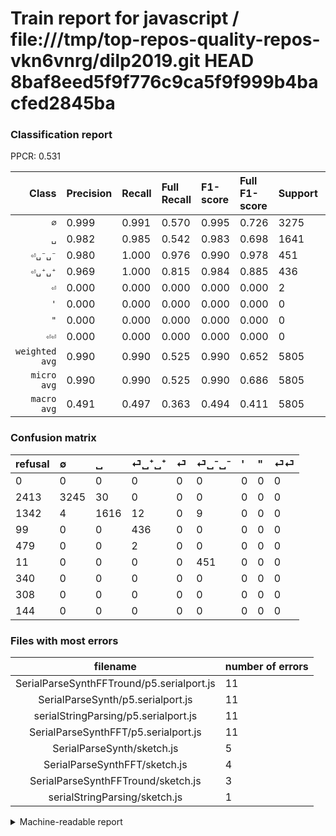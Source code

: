 # Train report for javascript / file:///tmp/top-repos-quality-repos-vkn6vnrg/dilp2019.git HEAD 8baf8eed5f9f776c9ca5f9f999b4bacfed2845ba

### Classification report

PPCR: 0.531

| Class | Precision | Recall | Full Recall | F1-score | Full F1-score | Support | Full Support | PPCR |
|------:|:----------|:-------|:------------|:---------|:---------|:--------|:-------------|:-----|
| `∅` | 0.999| 0.991| 0.570| 0.995| 0.726| 3275| 5688| 0.576 |
| `␣` | 0.982| 0.985| 0.542| 0.983| 0.698| 1641| 2983| 0.550 |
| `⏎␣⁻␣⁻` | 0.980| 1.000| 0.976| 0.990| 0.978| 451| 462| 0.976 |
| `⏎␣⁺␣⁺` | 0.969| 1.000| 0.815| 0.984| 0.885| 436| 535| 0.815 |
| `⏎` | 0.000| 0.000| 0.000| 0.000| 0.000| 2| 481| 0.004 |
| `'` | 0.000| 0.000| 0.000| 0.000| 0.000| 0| 340| 0.000 |
| `"` | 0.000| 0.000| 0.000| 0.000| 0.000| 0| 308| 0.000 |
| `⏎⏎` | 0.000| 0.000| 0.000| 0.000| 0.000| 0| 144| 0.000 |
| `weighted avg` | 0.990| 0.990| 0.525| 0.990| 0.652| 5805| 10941| 0.531 |
| `micro avg` | 0.990| 0.990| 0.525| 0.990| 0.686| 5805| 10941| 0.531 |
| `macro avg` | 0.491| 0.497| 0.363| 0.494| 0.411| 5805| 10941| 0.531 |

### Confusion matrix

|refusal|  ∅| ␣| ⏎␣⁺␣⁺| ⏎| ⏎␣⁻␣⁻| '| "| ⏎⏎| 
|:---|:---|:---|:---|:---|:---|:---|:---|:---|
|0 |0 |0 |0 |0 |0 |0 |0 |0 |
|2413 |3245 |30 |0 |0 |0 |0 |0 |0 |
|1342 |4 |1616 |12 |0 |9 |0 |0 |0 |
|99 |0 |0 |436 |0 |0 |0 |0 |0 |
|479 |0 |0 |2 |0 |0 |0 |0 |0 |
|11 |0 |0 |0 |0 |451 |0 |0 |0 |
|340 |0 |0 |0 |0 |0 |0 |0 |0 |
|308 |0 |0 |0 |0 |0 |0 |0 |0 |
|144 |0 |0 |0 |0 |0 |0 |0 |0 |

### Files with most errors

| filename | number of errors|
|:----:|:-----|
| SerialParseSynthFFTround/p5.serialport.js | 11 |
| SerialParseSynth/p5.serialport.js | 11 |
| serialStringParsing/p5.serialport.js | 11 |
| SerialParseSynthFFT/p5.serialport.js | 11 |
| SerialParseSynth/sketch.js | 5 |
| SerialParseSynthFFT/sketch.js | 4 |
| SerialParseSynthFFTround/sketch.js | 3 |
| serialStringParsing/sketch.js | 1 |

<details>
    <summary>Machine-readable report</summary>
```json
{
  "cl_report": {"\"": {"f1-score": 0.0, "precision": 0.0, "recall": 0.0, "support": 0}, "\u0027": {"f1-score": 0.0, "precision": 0.0, "recall": 0.0, "support": 0}, "macro avg": {"f1-score": 0.4940469103071987, "precision": 0.49123331512773727, "recall": 0.4969506352019575, "support": 5805}, "micro avg": {"f1-score": 0.9901808785529715, "precision": 0.9901808785529715, "recall": 0.9901808785529715, "support": 5805}, "weighted avg": {"f1-score": 0.9900308609358145, "precision": 0.9899518971016441, "recall": 0.9901808785529715, "support": 5805}, "\u2205": {"f1-score": 0.9947884733292459, "precision": 0.9987688519544475, "recall": 0.9908396946564886, "support": 3275}, "\u23ce": {"f1-score": 0.0, "precision": 0.0, "recall": 0.0, "support": 2}, "\u23ce\u23ce": {"f1-score": 0.0, "precision": 0.0, "recall": 0.0, "support": 0}, "\u23ce\u2423\u207a\u2423\u207a": {"f1-score": 0.9841986455981941, "precision": 0.9688888888888889, "recall": 1.0, "support": 436}, "\u23ce\u2423\u207b\u2423\u207b": {"f1-score": 0.9901207464324918, "precision": 0.9804347826086957, "recall": 1.0, "support": 451}, "\u2423": {"f1-score": 0.9832674170976575, "precision": 0.9817739975698664, "recall": 0.9847653869591713, "support": 1641}},
  "cl_report_full": {"\"": {"f1-score": 0.0, "precision": 0.0, "recall": 0.0, "support": 308}, "\u0027": {"f1-score": 0.0, "precision": 0.0, "recall": 0.0, "support": 340}, "macro avg": {"f1-score": 0.41099858030146263, "precision": 0.49123331512773727, "recall": 0.3629224438569887, "support": 10941}, "micro avg": {"f1-score": 0.686492296667861, "precision": 0.9901808785529715, "recall": 0.5253633123114889, "support": 10941}, "weighted avg": {"f1-score": 0.6524950354451774, "precision": 0.8756919376463379, "recall": 0.5253633123114889, "support": 10941}, "\u2205": {"f1-score": 0.7261944724180375, "precision": 0.9987688519544475, "recall": 0.5704992967651196, "support": 5688}, "\u23ce": {"f1-score": 0.0, "precision": 0.0, "recall": 0.0, "support": 481}, "\u23ce\u23ce": {"f1-score": 0.0, "precision": 0.0, "recall": 0.0, "support": 144}, "\u23ce\u2423\u207a\u2423\u207a": {"f1-score": 0.8852791878172589, "precision": 0.9688888888888889, "recall": 0.8149532710280374, "support": 535}, "\u23ce\u2423\u207b\u2423\u207b": {"f1-score": 0.9783080260303688, "precision": 0.9804347826086957, "recall": 0.9761904761904762, "support": 462}, "\u2423": {"f1-score": 0.6982069561460359, "precision": 0.9817739975698664, "recall": 0.5417365068722763, "support": 2983}},
  "ppcr": 0.5305730737592542
}
```
</details>
